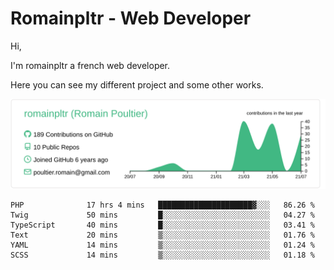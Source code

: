 # Romainpltr - Web Developer

Hi,

I'm romainpltr a french web developer.

Here you can see my different project and some other works.



[![](https://raw.githubusercontent.com/romainpltr/romainpltr/master/profile-summary-card-output/vue/0-profile-details.svg)](https://github.com/vn7n24fzkq/github-profile-summary-cards)

<!--START_SECTION:waka-->

```text
PHP              17 hrs 4 mins   █████████████████████▓░░░   86.26 %
Twig             50 mins         █░░░░░░░░░░░░░░░░░░░░░░░░   04.27 %
TypeScript       40 mins         █░░░░░░░░░░░░░░░░░░░░░░░░   03.41 %
Text             20 mins         ▒░░░░░░░░░░░░░░░░░░░░░░░░   01.76 %
YAML             14 mins         ▒░░░░░░░░░░░░░░░░░░░░░░░░   01.24 %
SCSS             14 mins         ▒░░░░░░░░░░░░░░░░░░░░░░░░   01.18 %
```

<!--END_SECTION:waka-->
